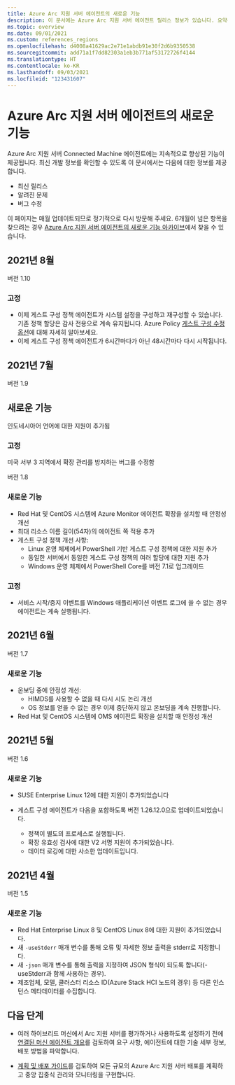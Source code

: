 ```yaml
---
title: Azure Arc 지원 서버 에이전트의 새로운 기능
description: 이 문서에는 Azure Arc 지원 서버 에이전트 릴리스 정보가 있습니다. 요약된 문제 중 다수에 추가 세부 정보로 연결되는 링크가 있습니다.
ms.topic: overview
ms.date: 09/01/2021
ms.custom: references_regions
ms.openlocfilehash: d4008a41629ac2e71e1abdb91e30f2d6b9350538
ms.sourcegitcommit: add71a1f7dd82303a1eb3b771af53172726f4144
ms.translationtype: HT
ms.contentlocale: ko-KR
ms.lasthandoff: 09/03/2021
ms.locfileid: "123431607"
---
```

# <a name="whats-new-with-azure-arc-enabled-servers-agent"></a>Azure Arc 지원 서버 에이전트의 새로운 기능

Azure Arc 지원 서버 Connected Machine 에이전트에는 지속적으로 향상된 기능이 제공됩니다. 최신 개발 정보를 확인할 수 있도록 이 문서에서는 다음에 대한 정보를 제공합니다.

- 최신 릴리스
- 알려진 문제
- 버그 수정

이 페이지는 매월 업데이트되므로 정기적으로 다시 방문해 주세요. 6개월이 넘은 항목을 찾으려는 경우 [Azure Arc 지원 서버 에이전트의 새로운 기능 아카이브](agent-release-notes-archive.md)에서 찾을 수 있습니다.

## <a name="august-2021"></a>2021년 8월

버전 1.10

### <a name="fixed"></a>고정

- 이제 게스트 구성 정책 에이전트가 시스템 설정을 구성하고 재구성할 수 있습니다. 기존 정책 할당은 감사 전용으로 계속 유지됩니다. Azure Policy [게스트 구성 수정 옵션](../../governance/policy/concepts/guest-configuration-policy-effects.md)에 대해 자세히 알아보세요.
- 이제 게스트 구성 정책 에이전트가 6시간마다가 아닌 48시간마다 다시 시작됩니다.

## <a name="july-2021"></a>2021년 7월

버전 1.9

## <a name="new-features"></a>새로운 기능

인도네시아어 언어에 대한 지원이 추가됨

### <a name="fixed"></a>고정

미국 서부 3 지역에서 확장 관리를 방지하는 버그를 수정함

버전 1.8

### <a name="new-features"></a>새로운 기능

- Red Hat 및 CentOS 시스템에 Azure Monitor 에이전트 확장을 설치할 때 안정성 개선
- 최대 리소스 이름 길이(54자)의 에이전트 쪽 적용 추가
- 게스트 구성 정책 개선 사항:
  - Linux 운영 체제에서 PowerShell 기반 게스트 구성 정책에 대한 지원 추가
  - 동일한 서버에서 동일한 게스트 구성 정책의 여러 할당에 대한 지원 추가
  - Windows 운영 체제에서 PowerShell Core를 버전 7.1로 업그레이드

### <a name="fixed"></a>고정

- 서비스 시작/중지 이벤트를 Windows 애플리케이션 이벤트 로그에 쓸 수 없는 경우 에이전트는 계속 실행됩니다.

## <a name="june-2021"></a>2021년 6월

버전 1.7

### <a name="new-features"></a>새로운 기능

- 온보딩 중에 안정성 개선:
  - HIMDS를 사용할 수 없을 때 다시 시도 논리 개선
  - OS 정보를 얻을 수 없는 경우 이제 중단하지 않고 온보딩을 계속 진행합니다.
- Red Hat 및 CentOS 시스템에 OMS 에이전트 확장을 설치할 때 안정성 개선

## <a name="may-2021"></a>2021년 5월

버전 1.6

### <a name="new-features"></a>새로운 기능

- SUSE Enterprise Linux 12에 대한 지원이 추가되었습니다
- 게스트 구성 에이전트가 다음을 포함하도록 버전 1.26.12.0으로 업데이트되었습니다.

   - 정책이 별도의 프로세스로 실행됩니다.
   - 확장 유효성 검사에 대한 V2 서명 지원이 추가되었습니다.
   - 데이터 로깅에 대한 사소한 업데이트입니다.

## <a name="april-2021"></a>2021년 4월

버전 1.5

### <a name="new-features"></a>새로운 기능

- Red Hat Enterprise Linux 8 및 CentOS Linux 8에 대한 지원이 추가되었습니다.
- 새 `-useStderr` 매개 변수를 통해 오류 및 자세한 정보 출력을 stderr로 지정합니다.
- 새 `-json` 매개 변수를 통해 출력을 지정하여 JSON 형식이 되도록 합니다(-useStderr과 함께 사용하는 경우).
- 제조업체, 모델, 클러스터 리소스 ID(Azure Stack HCI 노드의 경우) 등 다른 인스턴스 메타데이터를 수집합니다.
 
## <a name="next-steps"></a>다음 단계

- 여러 하이브리드 머신에서 Arc 지원 서버를 평가하거나 사용하도록 설정하기 전에 [연결된 머신 에이전트 개요](agent-overview.md)를 검토하여 요구 사항, 에이전트에 대한 기술 세부 정보, 배포 방법을 파악합니다.

- [계획 및 배포 가이드](plan-at-scale-deployment.md)를 검토하여 모든 규모의 Azure Arc 지원 서버 배포를 계획하고 중앙 집중식 관리와 모니터링을 구현합니다.
